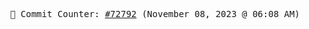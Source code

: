 <p align="center">
    <samp>
        📮 Commit Counter: <a href="https://github.com/Javascript-void0/Javascript-void0/commits/main">#72792</a> (November 08, 2023 @ 06:08 AM)
    </samp>
</p>